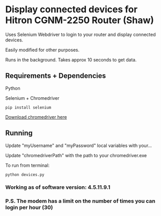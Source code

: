 # Display connected devices for Hitron CGNM-2250 Router (Shaw)

Uses Selenium Webdriver to login to your router and display connected devices. 

Easily modified for other purposes.

Runs in the background. Takes approx 10 seconds to get data.

## Requirements + Dependencies

Python

Selenium + Chromedriver
```
pip install selenium 
```
[Download chromedriver here](http://chromedriver.chromium.org/)

## Running

Update "myUsername" and "myPassword" local variables with your...

Update "chromedriverPath" with the path to your chromedriver.exe

To run from terminal:

```
python devices.py
```

### Working as of software version: 4.5.11.9.1

### P.S. The modem has a limit on the number of times you can login per hour (30)